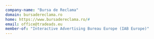 ```yaml
---
company-name: "Bursa de Reclama"
domain: bursadereclama.ro
home: https://www.bursadereclama.ro/#
email: office@tradeads.eu
member-of: "Interactive Advertising Bureau Europe (IAB Europe)"
---
```




